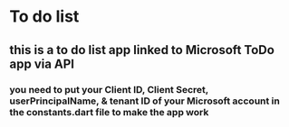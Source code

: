 # To do list

## this is a to do list app linked to Microsoft ToDo app via API

### you need to put your Client ID, Client Secret, userPrincipalName, & tenant ID of your Microsoft account in the constants.dart file to make the app work
